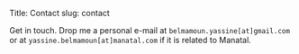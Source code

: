 Title: Contact
slug: contact

Get in touch. Drop me a personal e-mail at `belmamoun.yassine[at]gmail.com` or
at `yassine.belmamoun[at]manatal.com` if it is related to Manatal.